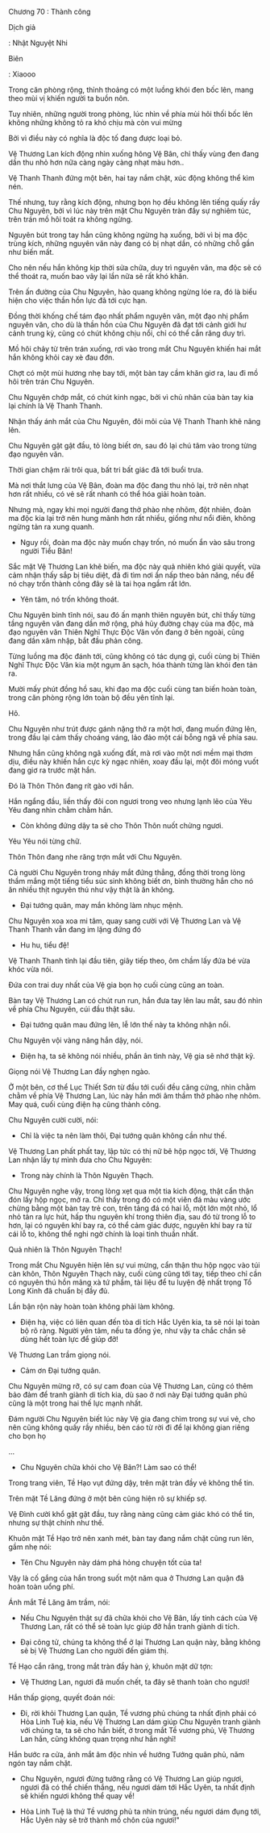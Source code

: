 




Chương 70 : Thành công


Dịch giả

: Nhật Nguyệt Nhi

Biên

: Xiaooo

Trong căn phòng rộng, thỉnh thoảng có một luồng khói đen bốc lên, mang theo mùi vị khiến người ta buồn nôn.

Tuy nhiên, những người trong phòng, lúc nhìn về phía mùi hôi thối bốc lên không những không tỏ ra khó chịu mà còn vui mừng

Bởi vì điều này có nghĩa là độc tố đang được loại bỏ.

Vệ Thương Lan kích động nhìn xuống hông Vệ Bân, chỉ thấy vùng đen đang dần thu nhỏ hơn nữa càng ngày càng nhạt màu hơn..

Vệ Thanh Thanh đứng một bên, hai tay nắm chặt, xúc động không thể kìm nén.

Thế nhưng, tuy rằng kích động, nhưng bọn họ đều không lên tiếng quấy rầy Chu Nguyên, bởi vì lúc này trên mặt Chu Nguyên tràn đầy sự nghiêm túc, trên trán mồ hôi toát ra không ngừng.

Nguyên bút trong tay hắn cũng không ngừng hạ xuống, bởi vì bị ma độc trùng kích, những nguyên văn này đang có bị nhạt dần, có những chỗ gần như biến mất.

Cho nên nếu hắn không kịp thời sửa chữa, duy trì nguyên văn, ma độc sẽ có thể thoát ra, muốn bao vây lại lần nữa sẽ rất khó khăn.

Trên ấn đường của Chu Nguyên, hào quang không ngừng lóe ra, đó là biểu hiện cho việc thần hồn lực đã tới cực hạn.

Đồng thời khống chế tám đạo nhất phẩm nguyên văn, một đạo nhị phẩm nguyên văn, cho dù là thần hồn của Chu Nguyên đã đạt tới cảnh giới hư cảnh trung kỳ, cũng có chút không chịu nổi, chỉ có thể cắn răng duy trì.

Mồ hôi chảy từ trên trán xuống, rơi vào trong mắt Chu Nguyên khiến hai mắt hắn không khỏi cay xè đau đớn.

Chợt có một mùi hương nhẹ bay tới, một bàn tay cầm khăn giơ ra, lau đi mồ hôi trên trán Chu Nguyên.

Chu Nguyên chớp mắt, có chút kinh ngạc, bởi vì chủ nhân của bàn tay kia lại chính là Vệ Thanh Thanh.

Nhận thấy ánh mắt của Chu Nguyên, đôi môi của Vệ Thanh Thanh khẽ nâng lên.

Chu Nguyên gật gật đầu, tỏ lòng biết ơn, sau đó lại chú tâm vào trong từng đạo nguyên văn.

Thời gian chậm rãi trôi qua, bất tri bất giác đã tới buổi trưa.

Mà nơi thắt lưng của Vệ Bân, đoàn ma độc đang thu nhỏ lại, trở nên nhạt hơn rất nhiều, có vẻ sẽ rất nhanh có thể hóa giải hoàn toàn.

Nhưng mà, ngay khi mọi người đang thở phào nhẹ nhõm, đột nhiên, đoàn ma độc kia lại trở nên hung mãnh hơn rất nhiều, giống như nổi điên, không ngừng tản ra xung quanh.

- Nguy rồi, đoàn ma độc này muốn chạy trốn, nó muốn ẩn vào sâu trong người Tiểu Bân!

Sắc mặt Vệ Thương Lan khẽ biến, ma độc này quả nhiên khó giải quyết, vừa cảm nhận thấy sắp bị tiêu diệt, đã đi tìm nơi ẩn nấp theo bản năng, nếu để nó chạy trốn thành công đây sẽ là tai họa ngầm rất lớn.

- Yên tâm, nó trốn không thoát.

Chu Nguyên bình tĩnh nói, sau đó ấn mạnh thiên nguyên bút, chỉ thấy từng tầng nguyên văn đang dần mở rộng, phá hủy đường chạy của ma độc, mà đạo nguyên văn Thiên Nghĩ Thực Độc Văn vốn đang ở bên ngoài, cũng đang dần xâm nhập, bắt đầu phản công.

Từng luồng ma độc đánh tới, cũng không có tác dụng gì, cuối cùng bị Thiên Nghĩ Thực Độc Văn kia một ngụm ăn sạch, hóa thành từng làn khói đen tản ra.

Mười mấy phút đồng hồ sau, khi đạo ma độc cuối cùng tan biến hoàn toàn, trong căn phòng rộng lớn toàn bộ đều yên tĩnh lại.

Hô.

Chu Nguyên như trút được gánh nặng thở ra một hơi, đang muốn đứng lên, trong đầu lại cảm thấy choáng váng, lảo đảo một cái bỗng ngã về phía sau.

Nhưng hắn cũng không ngã xuống đất, mà rơi vào một nơi mềm mại thơm dịu, điều này khiến hắn cực kỳ ngạc nhiên, xoay đầu lại, một đôi móng vuốt đang giơ ra trước mặt hắn.

Đó là Thôn Thôn đang rít gào với hắn.

Hắn ngẩng đầu, liền thấy đôi con ngươi trong veo nhưng lạnh lẽo của Yêu Yêu đang nhìn chằm chằm hắn.

- Còn không đứng dậy ta sẽ cho Thôn Thôn nuốt chửng ngươi.

Yêu Yêu nói từng chữ.

Thôn Thôn đang nhe răng trợn mắt với Chu Nguyên.

Cả người Chu Nguyên trong nháy mắt đứng thẳng, đồng thời trong lòng thầm mắng một tiếng tiểu súc sinh không biết ơn, bình thường hắn cho nó ăn nhiều thịt nguyên thú như vậy thật là ăn không.

- Đại tướng quân, may mắn không làm nhục mệnh.

Chu Nguyên xoa xoa mi tâm, quay sang cười với Vệ Thương Lan và Vệ Thanh Thanh vẫn đang im lặng đứng đó

- Hu hu, tiểu đệ!

Vệ Thanh Thanh tỉnh lại đầu tiên, giây tiếp theo, ôm chầm lấy đứa bé vừa khóc vừa nói.

Đứa con trai duy nhất của Vệ gia bọn họ cuối cùng cũng an toàn.

Bàn tay Vệ Thương Lan có chút run run, hắn đưa tay lên lau mắt, sau đó nhìn về phía Chu Nguyên, cúi đầu thật sâu.

- Đại tướng quân mau đứng lên, lễ lớn thế này ta không nhận nổi.

Chu Nguyên vội vàng nâng hắn dậy, nói.

- Điện hạ, ta sẽ không nói nhiều, phần ân tình này, Vệ gia sẽ nhớ thật kỹ.

Giọng nói Vệ Thương Lan đầy nghẹn ngào.

Ở một bên, cơ thể Lục Thiết Sơn từ đầu tới cuối đều căng cứng, nhìn chằm chằm về phía Vệ Thương Lan, lúc này hắn mới âm thầm thở phào nhẹ nhõm. May quá, cuối cùng điện hạ cũng thành công.

Chu Nguyên cười cười, nói:

- Chỉ là việc ta nên làm thôi, Đại tướng quân không cần như thế.

Vệ Thương Lan phất phất tay, lập tức có thị nữ bê hộp ngọc tới, Vệ Thương Lan nhận lấy tự mình đưa cho Chu Nguyên:

- Trong này chính là Thôn Nguyên Thạch.

Chu Nguyên nghe vậy, trong lòng xẹt qua một tia kich động, thật cẩn thận đón lấy hộp ngọc, mở ra. Chỉ thấy trong đó có một viên đá màu vàng ước chừng bằng một bàn tay trẻ con, trên tảng đá có hai lỗ, một lớn một nhỏ, lổ nhỏ tản ra lực hút, hấp thu nguyên khí trong thiên địa, sau đó từ trong lỗ to hơn, lại có nguyên khí bay ra, có thể cảm giác được, nguyên khí bay ra từ cái lỗ to, không thể nghi ngờ chính là loại tinh thuần nhất.

Quả nhiên là Thôn Nguyên Thạch!

Trong mắt Chu Nguyên hiện lên sự vui mừng, cẩn thận thu hộp ngọc vào túi càn khôn, Thôn Nguyên Thạch này, cuối cùng cũng tới tay, tiếp theo chỉ cần có nguyên thú hồn mãng xà tứ phẩm, tài liệu để tu luyện đệ nhất trọng Tổ Long Kinh đã chuẩn bị đầy đủ.

Lần bận rộn này hoàn toàn không phải làm không.

- Điện hạ, việc có liên quan đến tòa di tích Hắc Uyên kia, ta sẽ nói lại toàn bộ rõ ràng. Người yên tâm, nếu ta đồng ýe, như vậy ta chắc chắn sẽ dùng hết toàn lực để giúp đỡ!

Vệ Thương Lan trầm giọng nói.

- Cảm ơn Đại tướng quân.

Chu Nguyên mừng rỡ, có sự cam đoan của Vệ Thương Lan, cũng có thêm bảo đảm để tranh giành di tích kia, dù sao ở nơi này Đại tướng quân phủ cũng là một trong hai thế lực mạnh nhất.

Đám người Chu Nguyên biết lúc này Vệ gia đang chìm trong sự vui vẻ, cho nên cũng không quấy rầy nhiều, bèn cáo từ rời đi để lại không gian riêng cho bọn họ

...

- Chu Nguyên chữa khỏi cho Vệ Bân?! Làm sao có thể!

Trong trang viên, Tề Hạo vụt đứng dậy, trên mặt tràn đầy vẻ không thể tin.

Trên mặt Tề Lăng đứng ở một bên cũng hiện rõ sự khiếp sợ.

Vệ Đình cười khổ gật gật đầu, tuy rằng nàng cũng cảm giác khó có thể tin, nhưng sự thật chính như thế.

Khuôn mặt Tề Hạo trở nên xanh mét, bàn tay đang nắm chặt cũng run lên, gầm nhẹ nói:

- Tên Chu Nguyên này dám phá hỏng chuyện tốt của ta!

Vậy là cố gắng của hắn trong suốt một năm qua ở Thương Lan quận đã hoàn toàn uổng phí.

Ánh mắt Tề Lăng âm trầm, nói:

- Nếu Chu Nguyên thật sự đã chữa khỏi cho Vệ Bân, lấy tính cách của Vệ Thương Lan, rất có thể sẽ toàn lực giúp đỡ hắn tranh giành di tích.

- Đại công tử, chúng ta không thể ở lại Thương Lan quận này, bằng không sẽ bị Vệ Thương Lan cho người đến giám thị.

Tề Hạo cắn răng, trong mắt tràn đầy hàn ý, khuôn mặt dữ tợn:

- Vệ Thương Lan, ngươi đã muốn chết, ta đây sẽ thanh toàn cho ngươi!

Hắn thấp giọng, quyết đoán nói:

- Đi, rời khỏi Thương Lan quận, Tề vương phủ chúng ta nhất định phải có Hỏa Linh Tuệ kia, nếu Vệ Thương Lan dám giúp Chu Nguyên tranh giành với chúng ta, ta sẽ cho hắn biết, ở trong mắt Tề vương phủ, Vệ Thương Lan hắn, cũng không quan trọng như hắn nghĩ!

Hắn bước ra cửa, ánh mắt âm độc nhìn về hướng Tướng quân phủ, năm ngón tay nắm chặt.

- Chu Nguyên, ngươi đừng tưởng rằng có Vệ Thương Lan giúp ngươi, ngươi đã có thể chiến thắng, nếu ngươi dám tới Hắc Uyên, ta nhất định sẽ khiến ngươi không thể quay về!

- Hỏa Linh Tuệ là thứ Tề vương phủ ta nhìn trúng, nếu ngươi dám đụng tới, Hắc Uyên này sẽ trở thành mồ chôn của ngươi!"




